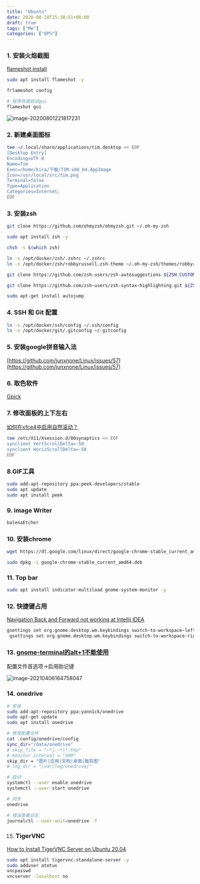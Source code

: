 ```yaml
---
title: "Ubuntu"
date: 2020-08-10T15:38:51+08:00
draft: true
tags: ["Me"]
categories: ["OPS"]
---
```


### 1. 安装火焰截图

[flameshot install](https://github.com/lupoDharkael/flameshot#installation)

```bash
sudo apt install flameshot -y

frlameshot config

# 程序快速启动gui
flameshot gui
```

![image-20200801221817231](https://i.imgur.com/xGtvB6Y.png)



### 2. 新建桌面图标

```bash
tee ~/.local/share/applications/tim.desktop << EOF
[Desktop Entry]
Encoding=UTF-8
Name=Tim
Exec=/home/kira/下载/TIM-x86_64.AppImage
Icon=/usr/local/src/tim.png
Terminal=false
Type=Application
Categories=Internet;
EOF
```



### 3. 安装zsh

```bash
git clone https://github.com/ohmyzsh/ohmyzsh.git ~/.oh-my-zsh

sudo apt install zsh -y

chsh -s $(which zsh)

ln -s /opt/docker/zsh/.zshrc ~/.zshrc
ln -s /opt/docker/zsh/robbyrussell.zsh-theme ~/.oh-my-zsh/themes/robbyrussell.zsh-theme

git clone https://github.com/zsh-users/zsh-autosuggestions ${ZSH_CUSTOM:-~/.oh-my-zsh/custom}/plugins/zsh-autosuggestions

git clone https://github.com/zsh-users/zsh-syntax-highlighting.git ${ZSH_CUSTOM:-~/.oh-my-zsh/custom}/plugins/zsh-syntax-highlighting

sudo apt-get install autojump

```



### 4. SSH 和 Git 配置

```bash
ln -s /opt/docker/ssh/config ~/.ssh/config 
ln -s /opt/docker/git/.gitconfig ~/.gitconfig
```



### 5. 安装google拼音输入法

 [https://github.com/junxnone/Linux/issues/57](https://github.com/junxnone/Linux/issues/57)



### 6. 取色软件
[Gpick](http://www.gpick.org/)



### 7. 修改面板的上下左右
[如何在xfce4中启用自然滚动？](https://www.it-swarm.dev/zh/xubuntu/%E5%A6%82%E4%BD%95%E5%9C%A8xfce4%E4%B8%AD%E5%90%AF%E7%94%A8%E8%87%AA%E7%84%B6%E6%BB%9A%E5%8A%A8%EF%BC%9F/961376604/)
```bash
tee /etc/X11/Xsession.d/80synaptics << EOF
synclient VertScrollDelta=-58
synclient HorizScrollDelta=-58
EOF
```



### 8.GIF工具

```bash
sudo add-apt-repository ppa:peek-developers/stable
sudo apt update
sudo apt install peek
```



### 9. image Writer

```bash
balenaEtcher	
```



### 10. 安装chrome

```bash
wget https://dl.google.com/linux/direct/google-chrome-stable_current_amd64.deb

sudo dpkg -i google-chrome-stable_current_amd64.deb
```



### 11. Top bar

```bash
sudo apt install indicator-multiload gnome-system-monitor -y
```



### 12. 快捷键占用

[Navigation Back and Forward not working at Intellij IDEA](https://stackoverflow.com/questions/33801165/navigation-back-and-forward-not-working-at-intellij-idea/33809139)

```bash
gsettings set org.gnome.desktop.wm.keybindings switch-to-workspace-left "['']"
 gsettings set org.gnome.desktop.wm.keybindings switch-to-workspace-right "['']"
```


### 13. [gnome-terminal的alt+1不能使用](https://askubuntu.com/questions/1147053/alt-key-stopped-working-in-gnome-terminal-after-upgrade-to-ubuntu-19-04)

 配置文件首选项->启用助记键

![image-20210406164758047](https://i.imgur.com/dAUuPtz.png)

### 14. onedrive

```bash
# 安装
sudo add-apt-repository ppa:yann1ck/onedrive
sudo apt-get update
sudo apt install onedrive

# 修改配置文件
cat .config/onedrive/config                                                                                                  
sync_dir="/data/onedrive"
# skip_file = "~*|.~*|*.tmp"
# monitor_interval = "300"
skip_dir = "图片|应用|文档|桌面|裁剪图"
# log_dir = "/var/log/onedrive/"

# 启动
systemctl --user enable onedrive
systemctl --user start onedrive

# 同步
onedrive

# 错误查看日志
journalctl --user-unit=onedrive -f
```



15. ### TigerVNC

[How to Install TigerVNC Server on Ubuntu 20.04](https://atetux.com/how-to-install-tigervnc-server-on-ubuntu-20-04)

```bash
sudo apt install tigervnc-standalone-server -y
sudo adduser atetux
vncpasswd
vncserver -localhost no
```

